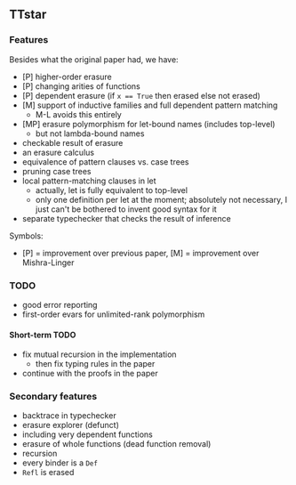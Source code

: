 ## TTstar

### Features

Besides what the original paper had, we have:
* [P] higher-order erasure
* [P] changing arities of functions
* [P] dependent erasure (if `x == True` then erased else not erased)
* [M] support of inductive families and full dependent pattern matching
    * M-L avoids this entirely
* [MP] erasure polymorphism for let-bound names (includes top-level)
    * but not lambda-bound names
* checkable result of erasure
* an erasure calculus
* equivalence of pattern clauses vs. case trees
* pruning case trees
* local pattern-matching clauses in let
    * actually, let is fully equivalent to top-level
    * only one definition per let at the moment; absolutely not necessary, I just can't be bothered to invent good syntax for it
* separate typechecker that checks the result of inference

Symbols:
* [P] = improvement over previous paper, [M] = improvement over Mishra-Linger


### TODO
* good error reporting
* first-order evars for unlimited-rank polymorphism

#### Short-term TODO
* fix mutual recursion in the implementation
    * then fix typing rules in the paper
* continue with the proofs in the paper

### Secondary features
* backtrace in typechecker
* erasure explorer (defunct)
* including very dependent functions
* erasure of whole functions (dead function removal)
* recursion
* every binder is a `Def`
* `Refl` is erased
